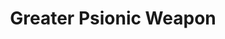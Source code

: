 ---
title: "Greater Psionic Weapon"

feat:
  types: ["Psionic"]
  description: |
    You can charge your melee weapon with additional damage potential.
  prerequisite: |
    Str 13, Psionic Weapon, base attack bonus +5.
  benefit: |
    When you use the Psionic Weapon feat, your attack with a melee weapon deals an extra {% die_roll 4 6 0 %} points of damage instead of an extra {% die_roll 2 6 0 %} points.
---